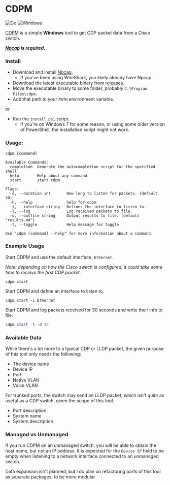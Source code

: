 # CDPM
![Go](https://img.shields.io/badge/Go-00ADD8?style=for-the-badge&logo=go&logoColor=white
) ![Windows](https://img.shields.io/badge/Windows-0078D6?style=for-the-badge&logo=windows&logoColor=white)

<abbr title='Cisco Discovery Packet Monitor'>CDPM</abbr> is a simple **Windows** tool to get CDP packet data from a Cisco switch. 

***[Npcap](https://npcap.com/#download) is required.***

### Install
- Download and install [Npcap](https://npcap.com/#download).
  - If you've been using WireShark, you likely already have Npcap.
- Download the latest executable binary from [releases](https://github.com/aboxofsox/cdpm/releases).
- Move the executable binary to some folder, probably `C:\Program Files\cdpm`.
- Add that path to your `PATH` environment variable.

*or*

- Run the `install.ps1` script.
  - If you're on Windows 7 for some reason, or using some older version of PowerShell, the installation script might not work.


### Usage:
```
cdpm [command]

Available Commands:
  completion  Generate the autocompletion script for the specified shell
  help        Help about any command
  start       start cdpm

Flags:
  -d, --duration int       How long to listen for packets. (default 30)
  -h, --help               help for cdpm
  -i, --interface string   Defines the interface to listen to.
  -l, --log                Log received packets to file.
  -o, --outfile string     Output results to file. (default "results.md")
  -t, --toggle             Help message for toggle

Use "cdpm [command] --help" for more information about a command.
```


### Example Usage
Start CDPM and use the default interface, `Ethernet`.

*Note: depending on how the Cisco switch is configured, it could take some time to receive the first CDP packet.*
```
cdpm start
```
Start CDPM and define an interface to listen to.
```
cdpm start -i Ethernet
```
Start CDPM and log packets received for 30 seconds and write their info to file.
```ps1
cdpm start -l -d 30
```

### Available Data
While there's a lot more to a typical CDP or LLDP packet, the given purpose of this tool only needs the following:

- The device name
- Device IP
- Port
- Native VLAN
- Voice VLAN

For trunked ports, the switch may send an LLDP packet, which isn't *quite* as useful as a CDP switch, given the scope of this tool.

- Port description
- System name
- System description

### Managed vs Unmanaged
If you run CDPM on an unmanaged switch, you will be able to obtain the host name, but not an IP address. It is expected for the `Device IP` field to be empty when listening to a network interface connected to an unmanaged switch.

Data expansion isn't planned, but I do plan on refactoring parts of this tool as separate packages; to be more modular. 


